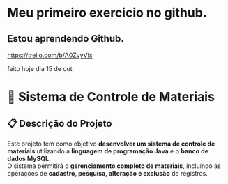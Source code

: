 # Meu primeiro exercicio no github.
## Estou aprendendo Github.
https://trello.com/b/A0ZvyVlx

feito hoje dia 15 de out

# 🧾 Sistema de Controle de Materiais

## 📋 Descrição do Projeto
Este projeto tem como objetivo **desenvolver um sistema de controle de materiais** utilizando a **linguagem de programação Java** e o **banco de dados MySQL**.  
O sistema permitirá o **gerenciamento completo de materiais**, incluindo as operações de **cadastro, pesquisa, alteração e exclusão** de registros.


